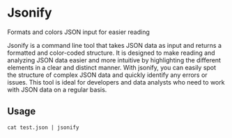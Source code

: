 Jsonify
======
Formats and colors JSON input for easier reading

Jsonify is a command line tool that takes JSON data as input and returns a formatted and color-coded structure. 
It is designed to make reading and analyzing JSON data easier and more intuitive by highlighting the different elements in a clear and distinct manner. With jsonify, you can easily spot the structure of complex JSON data and quickly identify any errors or issues. This tool is ideal for developers and data analysts who need to work with JSON data on a regular basis.

Usage
-----

```
cat test.json | jsonify
```

